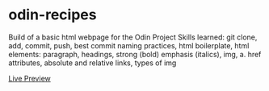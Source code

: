 # odin-recipes
Build of a basic html webpage for the Odin Project
Skills learned: git clone, add, commit, push, best commit naming practices, html boilerplate, html elements: paragraph, headings, strong (bold) emphasis (italics), img, a. href attributes, absolute and relative links, types of img

[Live Preview](https://JamesParsonsGit.github.io/odin-recipes/)
